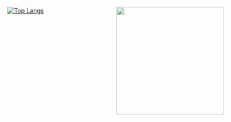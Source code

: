 [![Top Langs](https://github-readme-stats.vercel.app/api/top-langs/?username=olledejong&hide=jupyter%20notebook&layout=donut-vertical&theme=react)](https://github.com/olledejong)
<img align="right" width="250" height="250" src="https://media.giphy.com/media/l3nWgXCpQpMUOrkoo/giphy.gif?cid=ecf05e47b9ukqq1tdxo4crl1cell7ywv8bauf5f1n7aj3sh3&rid=giphy.gif&ct=g">
